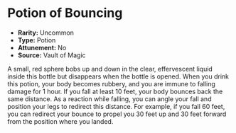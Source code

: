 # Potion of Bouncing

- **Rarity:** Uncommon
- **Type:** Potion
- **Attunement:** No
- **Source:** Vault of Magic

A small, red sphere bobs up and down in the clear, effervescent liquid inside this bottle but disappears when the bottle is opened. When you drink this potion, your body becomes rubbery, and you are immune to falling damage for 1 hour. If you fall at least 10 feet, your body bounces back the same distance. As a reaction while falling, you can angle your fall and position your legs to redirect this distance. For example, if you fall 60 feet, you can redirect your bounce to propel you 30 feet up and 30 feet forward from the position where you landed.
